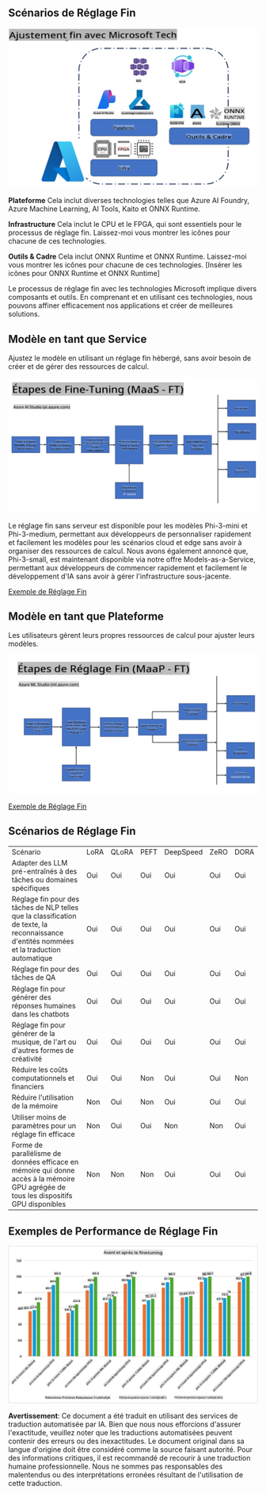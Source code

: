 ## Scénarios de Réglage Fin

![Réglage Fin avec Services MS](../../../../translated_images/FinetuningwithMS.921fa8c240611562e7c4a5ceb7eca04f458ad6f3c899d5a0dc120030398d9e08.fr.png)

**Plateforme** Cela inclut diverses technologies telles que Azure AI Foundry, Azure Machine Learning, AI Tools, Kaito et ONNX Runtime. 

**Infrastructure** Cela inclut le CPU et le FPGA, qui sont essentiels pour le processus de réglage fin. Laissez-moi vous montrer les icônes pour chacune de ces technologies.

**Outils & Cadre** Cela inclut ONNX Runtime et ONNX Runtime. Laissez-moi vous montrer les icônes pour chacune de ces technologies.
[Insérer les icônes pour ONNX Runtime et ONNX Runtime]

Le processus de réglage fin avec les technologies Microsoft implique divers composants et outils. En comprenant et en utilisant ces technologies, nous pouvons affiner efficacement nos applications et créer de meilleures solutions. 

## Modèle en tant que Service

Ajustez le modèle en utilisant un réglage fin hébergé, sans avoir besoin de créer et de gérer des ressources de calcul.

![Réglage Fin MaaS](../../../../translated_images/MaaSfinetune.1678f33544c36b9016d8c018ce9c4c1622fb3bc2d72751291c39813f88bce052.fr.png)

Le réglage fin sans serveur est disponible pour les modèles Phi-3-mini et Phi-3-medium, permettant aux développeurs de personnaliser rapidement et facilement les modèles pour les scénarios cloud et edge sans avoir à organiser des ressources de calcul. Nous avons également annoncé que, Phi-3-small, est maintenant disponible via notre offre Models-as-a-Service, permettant aux développeurs de commencer rapidement et facilement le développement d'IA sans avoir à gérer l'infrastructure sous-jacente.

[Exemple de Réglage Fin](https://github.com/microsoft/Phi-3CookBook/blob/main/md/04.Fine-tuning/FineTuning_AIStudio.md)
## Modèle en tant que Plateforme 

Les utilisateurs gèrent leurs propres ressources de calcul pour ajuster leurs modèles.

![Réglage Fin Maap](../../../../translated_images/MaaPFinetune.f88828d32d16ced1198525fceed9184ce17516f5c1a404c264d87a4ca816947f.fr.png)

[Exemple de Réglage Fin](https://github.com/Azure/azureml-examples/blob/main/sdk/python/foundation-models/system/finetune/chat-completion/chat-completion.ipynb)

## Scénarios de Réglage Fin 

| | | | | | | |
|-|-|-|-|-|-|-|
|Scénario|LoRA|QLoRA|PEFT|DeepSpeed|ZeRO|DORA|
|Adapter des LLM pré-entraînés à des tâches ou domaines spécifiques|Oui|Oui|Oui|Oui|Oui|Oui|
|Réglage fin pour des tâches de NLP telles que la classification de texte, la reconnaissance d'entités nommées et la traduction automatique|Oui|Oui|Oui|Oui|Oui|Oui|
|Réglage fin pour des tâches de QA|Oui|Oui|Oui|Oui|Oui|Oui|
|Réglage fin pour générer des réponses humaines dans les chatbots|Oui|Oui|Oui|Oui|Oui|Oui|
|Réglage fin pour générer de la musique, de l'art ou d'autres formes de créativité|Oui|Oui|Oui|Oui|Oui|Oui|
|Réduire les coûts computationnels et financiers|Oui|Oui|Non|Oui|Oui|Non|
|Réduire l'utilisation de la mémoire|Non|Oui|Non|Oui|Oui|Oui|
|Utiliser moins de paramètres pour un réglage fin efficace|Non|Oui|Oui|Non|Non|Oui|
|Forme de parallélisme de données efficace en mémoire qui donne accès à la mémoire GPU agrégée de tous les dispositifs GPU disponibles|Non|Non|Non|Oui|Oui|Oui|

## Exemples de Performance de Réglage Fin

![Exemples de Performance de Réglage Fin](../../../../translated_images/Finetuningexamples.88bad3a5350927b08b1f06e4bced95cfd3715caa933d21c9ff658dcf0db94f73.fr.png)

**Avertissement**:
Ce document a été traduit en utilisant des services de traduction automatisée par IA. Bien que nous nous efforcions d'assurer l'exactitude, veuillez noter que les traductions automatisées peuvent contenir des erreurs ou des inexactitudes. Le document original dans sa langue d'origine doit être considéré comme la source faisant autorité. Pour des informations critiques, il est recommandé de recourir à une traduction humaine professionnelle. Nous ne sommes pas responsables des malentendus ou des interprétations erronées résultant de l'utilisation de cette traduction.